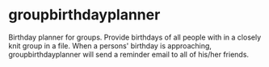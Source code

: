 # groupbirthdayplanner
Birthday planner for groups. Provide birthdays of all people with in a closely knit group in a file. When a persons' birthday is approaching, groupbirthdayplanner will send a reminder email to all of his/her friends.
